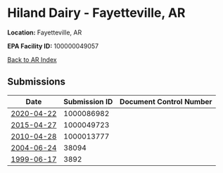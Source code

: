 # Hiland Dairy - Fayetteville, AR

**Location:** Fayetteville, AR

**EPA Facility ID:** 100000049057

[Back to AR Index](../../index.md)

## Submissions

| Date | Submission ID | Document Control Number |
|------|--------------|-------------------------|
| [2020-04-22](submissions/1000086982.md) | 1000086982 |  |
| [2015-04-27](submissions/1000049723.md) | 1000049723 |  |
| [2010-04-28](submissions/1000013777.md) | 1000013777 |  |
| [2004-06-24](submissions/38094.md) | 38094 |  |
| [1999-06-17](submissions/3892.md) | 3892 |  |
